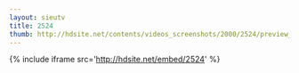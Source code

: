 ```yaml
---
layout: sieutv
title: 2524
thumb: http://hdsite.net/contents/videos_screenshots/2000/2524/preview_360p.mp4.jpg
---
```

{% include iframe src='http://hdsite.net/embed/2524' %}
 
